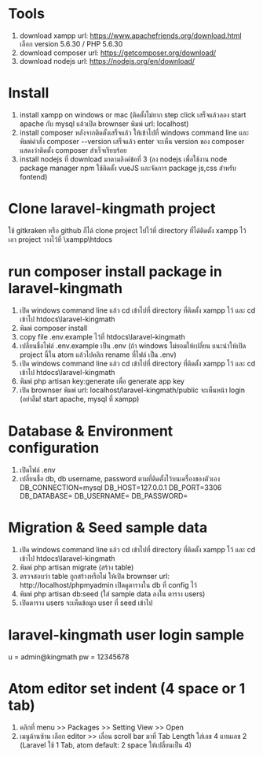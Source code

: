 # Tools
1. download xampp url: https://www.apachefriends.org/download.html เลือก version 5.6.30 / PHP 5.6.30
2. download composer url: https://getcomposer.org/download/
3. download nodejs url: https://nodejs.org/en/download/

# Install
1. install xampp on windows or mac (ติดตั้งไม่ยาก step click เสร็จแล้วลอง start apache กับ mysql แล้วเปิด brownser พิมพ์ url: localhost)
2. install composer หลังจากติดตั้งเสร็จแล้ว ให้เข้าไปที่ windows command line และพิมพ์คำสั่ง composer --version เสร็จแล้ว enter จะเห็น version ของ composer แสดงว่าติดตั้ง composer สำเร็จเรียบร้อย
3. install nodejs ที่ download มาตามลิงค์ข้อที่ 3 (ลง nodejs เพื่อใช้งาน node package manager npm ใช้ติดตั้ง vueJS และจัดการ package js,css สำหรับ fontend)

# Clone laravel-kingmath project
ใช้ gitkraken หรือ github ก็ได้ clone project ไปไว้ที่ directory ที่ได้ติดตั้ง xampp ไว้ เอา project วางไว้ที่ \xampp\htdocs

# run composer install package in laravel-kingmath
1. เปิด windows command line แล้ว cd เข้าไปที่ directory ที่ติดตั้ง xampp ไว้ และ cd เข้าไป htdocs\laravel-kingmath
2. พิมพ์ composer install
3. copy file .env.example ไว้ที่ htdocs\laravel-kingmath
4. เปลี่ยนชื่อไฟล์ .env.example เป็น .env (ถ้า windows ไม่ยอมให้เปลี่ยน แนะนำให้เปิด project นี้ใน atom แล้วไปคลิก rename ที่ไฟล์ เป็น .env)
5. เปิด windows command line แล้ว cd เข้าไปที่ directory ที่ติดตั้ง xampp ไว้ และ cd เข้าไป htdocs\laravel-kingmath
6. พิมพ์ php artisan key:generate เพื่อ generate app key
5. เปิด brownser พิมพ์ url: localhost/laravel-kingmath/public จะเห็นหน้า login (อย่าลืม! start apache, mysql ที่ xampp)

# Database & Environment configuration 
1. เปิดไฟล์ .env
2. เปลี่ยนชื่อ db, db username, password ตามที่ติดตั้งไว้บนเครื่องของตัวเอง 
  DB_CONNECTION=mysql
  DB_HOST=127.0.0.1
  DB_PORT=3306
  DB_DATABASE=
  DB_USERNAME=
  DB_PASSWORD=

# Migration & Seed sample data
1. เปิด windows command line แล้ว cd เข้าไปที่ directory ที่ติดตั้ง xampp ไว้ และ cd เข้าไป htdocs\laravel-kingmath
2. พิมพ์ php artisan migrate (สร้าง table)
3. ตรวจสอบว่า table ถูกสร้างหรือไม่ ให้เปิด brownser url: http://localhost/phpmyadmin เปิดดูตารางใน db ที่ config ไว้
4. พิมพ์ php artisan db:seed (ใส่ sample data ลงใน ตาราง users)
5. เปิดตาราง users จะเห็นข้อมูล user ที่ seed เข้าไป

# laravel-kingmath user login sample
u = admin@kingmath
pw = 12345678

# Atom editor set indent (4 space or 1 tab)
1. คลิกที่ menu >> Packages >> Setting View >> Open
2. เมนูด้านซ้าน เลือก editor >> เลื่อน scroll bar มาที่ Tab Length ใส่เลข 4 แทนเลข 2 (Laravel ใช้ 1 Tab, atom default: 2 space ให้เปลี่ยนเป็น 4)


